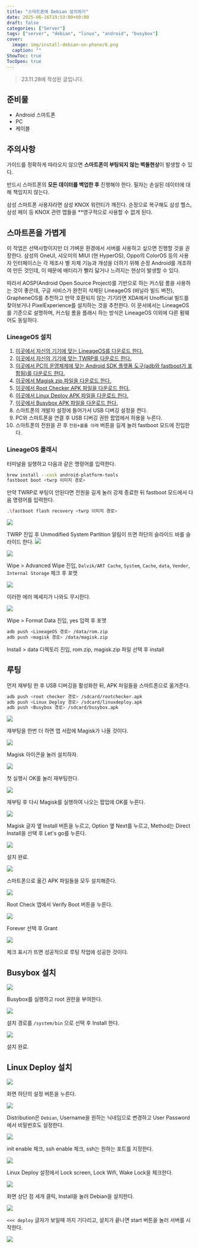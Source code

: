 ```yaml
---
title: "스마트폰에 Debian 설치하기"
date: 2025-06-16T19:53:00+09:00
draft: false
categories: ["Server"]
tags: ["server", "debian", "linux", "android", "busybox"]
cover:
  image: img/install-debian-on-phone/6.png
  caption: ""
ShowToc: true
TocOpen: true
---
```


> 23.11.28에 작성된 글입니다.

## 준비물

- Android 스마트폰
- PC
- 케이블

## 주의사항

가이드를 정확하게 따라오지 않으면 **스마트폰이 부팅되지 않는 벽돌현상**이 발생할 수 있다.  

반드시 스마트폰의 **모든 데이터를 백업한 후** 진행해야 한다. 필자는 손실된 데이터에 대해 책임지지 않는다.  

삼성 스마트폰 사용자라면 삼성 KNOX 워런티가 깨진다. 순정으로 복구해도 삼성 헬스, 삼성 페이 등 KNOX 관련 앱들을 **영구적으로 사용할 수 없게 된다.  

## 스마트폰을 가볍게

이 작업은 선택사항이지만 더 가벼운 환경에서 서버를 사용하고 싶으면 진행할 것을 권장한다. 삼성의 OneUI, 샤오미의 MIUI (현 HyperOS), Oppo의 ColorOS 등의 사용자 인터페이스는 각 제조사 별 자체 기능과 개성을 더하기 위해 순정 Android를 개조하여 만든 것인데, 이 때문에 배터리가 빨리 닳거나 느려지는 현상이 발생할 수 있다.  

따라서 AOSP(Android Open Source Project)를 기반으로 하는 커스텀 롬을 사용하는 것이 좋은데, 구글 서비스가 완전히 삭제된 LineageOS (바닐라 빌드 버전), GrapheneOS를 추천하고 만약 호환되지 않는 기기라면 XDA에서 Unofficial 빌드를 찾아보거나 PixelExperience를 설치하는 것을 추천한다. 이 문서에서는 LineageOS를 기준으로 설명하며, 커스텀 롬을 플래시 하는 방식은 LineageOS 이외에 다른 펌웨어도 동일하다.

### LineageOS 설치

1. [이곳에서 자신의 기기에 맞는 LineageOS를 다운로드 한다.](https://download.lineageos.org/changes) 
2. [이곳에서 자신의 기기에 맞는 TWRP를 다운로드 한다.](https://twrp.me/Devices/)
3. [이곳에서 PC의 운영체제에 맞는 Android SDK 플랫폼 도구(adb와 fastboot가 포함됨)를 다운로드 한다.](https://developer.android.com/studio/releases/platform-tools?hl=ko)
4. [이곳에서 Magisk zip 파일을 다운로드 한다.](https://download.magiskzip.com/download/magisk-zip-v26-4/)
5. [이곳에서 Root Checker APK 파일을 다운로드 한다.](https://root-checker.en.uptodown.com/android)
6. [이곳에서 Linux Deploy APK 파일을 다운로드 한다.](https://linux-deploy.kr.uptodown.com/android)
7. [이곳에서 Busybox APK 파일을 다운로드 한다.](https://busybox.kr.uptodown.com/android)
8. 스마트폰의 개발자 설정에 들어가서 USB 디버깅 설정을 켠다.
9. PC와 스마트폰을 연결 후 USB 디버깅 권한 팝업에서 허용을 누른다.
10. 스마트폰의 전원을 끈 후 `전원+볼륨 아래` 버튼을 길게 눌러 fastboot 모드에 진입한다.

### LineageOS 플래시

터미널을 실행하고 다음과 같은 명령어를 입력한다.

```sh
brew install --cask android-platform-tools
fastboot boot <twrp 이미지 경로>
```

만약 TWRP로 부팅이 안된다면 전원을 길게 눌러 강제 종료한 뒤 fastboot 모드에서 다음 명령어를 입력한다.

```sh
.\fastboot flash recovery <twrp 이미지 경로>
```

![](/img/install-debian-on-phone/1.png)

TWRP 진입 후 Unmodified System Partition 알림이 뜨면 하단의 슬라이드 바를 슬라이드 한다.
![](/img/install-debian-on-phone/2.png)

![](/img/install-debian-on-phone/3.png)

Wipe > Advanced Wipe 진입, `Dalvik/ART Cache`, `System`, `Cache`, `data`, `Vendor`, `Internal Storage` 체크 후 포맷  

![](/img/install-debian-on-phone/4.png)

이러한 에러 메세지가 나와도 무시한다.  

![](/img/install-debian-on-phone/5.png)

Wipe > Format Data 진입, yes 입력 후 포맷  

```sh
adb push <LineageOS 경로> /data/rom.zip
adb push <magisk 경로> /data/magisk.zip
```

Install > data 디렉토리 진입, rom.zip, magisk.zip 파일 선택 후 install

## 루팅

먼저 재부팅 한 후 USB 디버깅을 활성화한 뒤, APK 파일들을 스마트폰으로 옮겨준다.

```sh
adb push <root checker 경로> /sdcard/rootchecker.apk
adb push <Linux Deploy 경로> /sdcard/linuxdeploy.apk
adb push <Busybox 경로> /sdcard/busybox.apk
```

![](/img/install-debian-on-phone/6.png)

재부팅을 한번 더 하면 앱 서랍에 Magisk가 나올 것이다.

![](/img/install-debian-on-phone/7.png)

Magisk 아이콘을 눌러 설치하자.

![](/img/install-debian-on-phone/8.png)

첫 실행시 OK를 눌러 재부팅한다.

![](/img/install-debian-on-phone/9.png)

재부팅 후 다시 Magisk를 실행하여 나오는 팝업에 OK를 누른다.

![](/img/install-debian-on-phone/10.png)

Magisk 글자 옆 Install 버튼을 누르고, Option 옆 Next를 누르고, Method는 Direct Install을 선택 후 Let's go를 누른다.

![](/img/install-debian-on-phone/11.png)

설치 완료.

![](/img/install-debian-on-phone/12.png)

스마트폰으로 옮긴 APK 파일들을 모두 설치해준다.

![](/img/install-debian-on-phone/13.png)

Root Check 앱에서 Verify Boot 버튼을 누른다.

![](/img/install-debian-on-phone/14.png)

Forever 선택 후 Grant

![](/img/install-debian-on-phone/15.png)

체크 표시가 뜨면 성공적으로 루팅 작업에 성공한 것이다.

## Busybox 설치

![](/img/install-debian-on-phone/16.png)

Busybox를 실행하고 root 권한을 부여한다.

![](/img/install-debian-on-phone/17.png)

설치 경로를 `/system/bin` 으로 선택 후 Install 한다.

![](/img/install-debian-on-phone/18.png)

설치 완료.

## Linux Deploy 설치

![](/img/install-debian-on-phone/19.png)

화면 하단의 설정 버튼을 누른다.

![](/img/install-debian-on-phone/20.png)

Distribution은 `Debian`, Username을 원하는 닉네임으로 변경하고 User Password에서 비밀번호도 설정한다.

![](/img/install-debian-on-phone/21.png)

init enable 체크, ssh enable 체크, ssh는 원하는 포트를 지정한다.

![](/img/install-debian-on-phone/22.png)

Linux Deploy 설정에서 Lock screen, Lock Wifi, Wake Lock을 체크한다.

![](/img/install-debian-on-phone/23.png)

화면 상단 점 세개 클릭, Install을 눌러 Debian을 설치한다.

![](/img/install-debian-on-phone/24.png)

`<<< deploy` 글자가 보일때 까지 기다리고, 설치가 끝나면 start 버튼을 눌러 서버를 시작한다.

![](/img/install-debian-on-phone/25.png)

